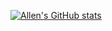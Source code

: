 [![Allen's GitHub stats](https://github-readme-stats.vercel.app/api?username=lygttpod)](https://github.com/lygttpod)
